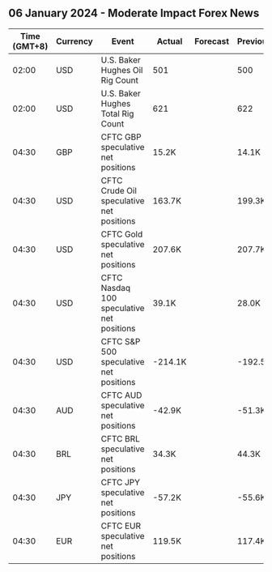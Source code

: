 ## 06 January 2024 - Moderate Impact Forex News

| Time (GMT+8) | Currency | Event | Actual | Forecast | Previous |
|------|----------|-------|--------|----------|----------|
| 02:00 | USD | U.S. Baker Hughes Oil Rig Count | 501 |  | 500 |
| 02:00 | USD | U.S. Baker Hughes Total Rig Count | 621 |  | 622 |
| 04:30 | GBP | CFTC GBP speculative net positions | 15.2K |  | 14.1K |
| 04:30 | USD | CFTC Crude Oil speculative net positions | 163.7K |  | 199.3K |
| 04:30 | USD | CFTC Gold speculative net positions | 207.6K |  | 207.7K |
| 04:30 | USD | CFTC Nasdaq 100 speculative net positions | 39.1K |  | 28.0K |
| 04:30 | USD | CFTC S&P 500 speculative net positions | -214.1K |  | -192.5K |
| 04:30 | AUD | CFTC AUD speculative net positions | -42.9K |  | -51.3K |
| 04:30 | BRL | CFTC BRL speculative net positions | 34.3K |  | 44.3K |
| 04:30 | JPY | CFTC JPY speculative net positions | -57.2K |  | -55.6K |
| 04:30 | EUR | CFTC EUR speculative net positions | 119.5K |  | 117.4K |

